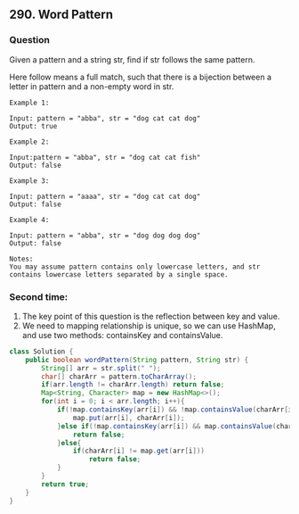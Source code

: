 ## 290. Word Pattern

### Question
Given a pattern and a string str, find if str follows the same pattern.

Here follow means a full match, such that there is a bijection between a letter in pattern and a non-empty word in str.

```
Example 1:

Input: pattern = "abba", str = "dog cat cat dog"
Output: true

Example 2:

Input:pattern = "abba", str = "dog cat cat fish"
Output: false

Example 3:

Input: pattern = "aaaa", str = "dog cat cat dog"
Output: false

Example 4:

Input: pattern = "abba", str = "dog dog dog dog"
Output: false

Notes:
You may assume pattern contains only lowercase letters, and str contains lowercase letters separated by a single space.
```

### Second time:
1. The key point of this question is the reflection between key and value.
2. We need to mapping relationship is unique, so we can use HashMap, and use two methods: containsKey and containsValue.

```Java
class Solution {
    public boolean wordPattern(String pattern, String str) {
        String[] arr = str.split(" ");
        char[] charArr = pattern.toCharArray();
        if(arr.length != charArr.length) return false;
        Map<String, Character> map = new HashMap<>();
        for(int i = 0; i < arr.length; i++){
            if(!map.containsKey(arr[i]) && !map.containsValue(charArr[i])){
                map.put(arr[i], charArr[i]);
            }else if(!map.containsKey(arr[i]) && map.containsValue(charArr[i])){
                return false;
            }else{
                if(charArr[i] != map.get(arr[i]))
                    return false;
            }
        }
        return true;
    }
}
```